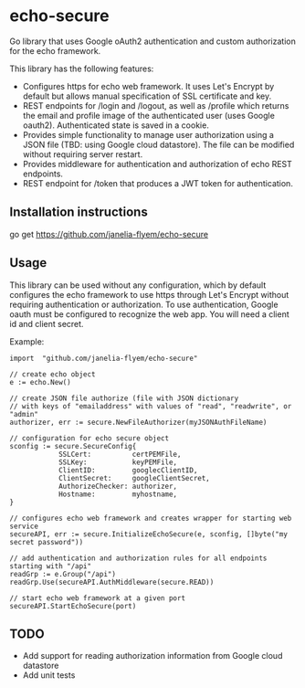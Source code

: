 # echo-secure
Go library that uses Google oAuth2 authentication and custom authorization for the echo framework.

This library has the following features:

* Configures https for echo web framework.  It uses Let's Encrypt by default but allows manual specification of SSL certificate and key.
* REST endpoints for /login and /logout, as well as /profile which returns the email and profile image of the authenticated user (uses Google oauth2).  Authenticated state is saved in a cookie.
* Provides simple functionality to manage user authorization using a JSON file (TBD: using Google cloud datastore).  The file can be modified without requiring server restart.
* Provides middleware for authentication and authorization of echo REST endpoints.
* REST endpoint for /token that produces a JWT token for authentication.

## Installation instructions

go get https://github.com/janelia-flyem/echo-secure

## Usage

This library can be used without any configuration, which by default configures the echo framework to use https through Let's Encrypt without requiring
authentication or authorization.  To use authentication, Google oauth must be configured to recognize the web app.  You will need a client id and client secret.

Example:

    import  "github.com/janelia-flyem/echo-secure"
  
    // create echo object
    e := echo.New()
  
    // create JSON file authorize (file with JSON dictionary
    // with keys of "emailaddress" with values of "read", "readwrite", or "admin"
    authorizer, err := secure.NewFileAuthorizer(myJSONAuthFileName)

    // configuration for echo secure object
    sconfig := secure.SecureConfig{
                SSLCert:          certPEMFile,
                SSLKey:           keyPEMFile,
                ClientID:         googlecClientID,
                ClientSecret:     googleClientSecret,
                AuthorizeChecker: authorizer,
                Hostname:         myhostname,
    }
  
    // configures echo web framework and creates wrapper for starting web service
    secureAPI, err := secure.InitializeEchoSecure(e, sconfig, []byte("my secret password"))

    // add authentication and authorization rules for all endpoints starting with "/api"
    readGrp := e.Group("/api")
    readGrp.Use(secureAPI.AuthMiddleware(secure.READ))

    // start echo web framework at a given port
    secureAPI.StartEchoSecure(port)

## TODO

* Add support for reading authorization information from Google cloud datastore
* Add unit tests
